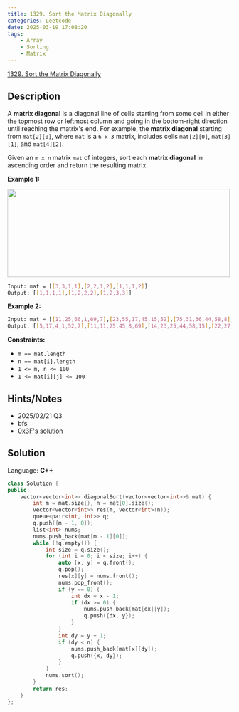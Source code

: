 ```yaml
---
title: 1329. Sort the Matrix Diagonally
categories: Leetcode
date: 2025-03-19 17:08:20
tags:
    - Array
    - Sorting
    - Matrix
---
```


[1329. Sort the Matrix Diagonally](https://leetcode.com/problems/sort-the-matrix-diagonally/description/?envType=company&envId=snapchat&favoriteSlug=snapchat-more-than-six-months)

## Description

A **matrix diagonal**  is a diagonal line of cells starting from some cell in either the topmost row or leftmost column and going in the bottom-right direction until reaching the matrix's end. For example, the **matrix diagonal**  starting from `mat[2][0]`, where `mat` is a `6 x 3` matrix, includes cells `mat[2][0]`, `mat[3][1]`, and `mat[4][2]`.

Given an `m x n` matrix `mat` of integers, sort each **matrix diagonal**  in ascending order and return the resulting matrix.

**Example 1:**

<img alt="" src="https://assets.leetcode.com/uploads/2020/01/21/1482_example_1_2.png" style="width: 500px; height: 198px;">

```bash
Input: mat = [[3,3,1,1],[2,2,1,2],[1,1,1,2]]
Output: [[1,1,1,1],[1,2,2,2],[1,2,3,3]]
```

**Example 2:**

```bash
Input: mat = [[11,25,66,1,69,7],[23,55,17,45,15,52],[75,31,36,44,58,8],[22,27,33,25,68,4],[84,28,14,11,5,50]]
Output: [[5,17,4,1,52,7],[11,11,25,45,8,69],[14,23,25,44,58,15],[22,27,31,36,50,66],[84,28,75,33,55,68]]
```

**Constraints:**

- `m == mat.length`
- `n == mat[i].length`
- `1 <= m, n <= 100`
- `1 <= mat[i][j] <= 100`

## Hints/Notes

- 2025/02/21 Q3
- bfs
- [0x3F's solution](https://leetcode.cn/problems/sort-the-matrix-diagonally/solutions/2760094/dui-jiao-xian-pai-xu-fu-yuan-di-pai-xu-p-uts8/?envType=company&envId=snapchat&favoriteSlug=snapchat-more-than-six-months)

## Solution

Language: **C++**

```C++
class Solution {
public:
    vector<vector<int>> diagonalSort(vector<vector<int>>& mat) {
        int m = mat.size(), n = mat[0].size();
        vector<vector<int>> res(m, vector<int>(n));
        queue<pair<int, int>> q;
        q.push({m - 1, 0});
        list<int> nums;
        nums.push_back(mat[m - 1][0]);
        while (!q.empty()) {
            int size = q.size();
            for (int i = 0; i < size; i++) {
                auto [x, y] = q.front();
                q.pop();
                res[x][y] = nums.front();
                nums.pop_front();
                if (y == 0) {
                    int dx = x - 1;
                    if (dx >= 0) {
                        nums.push_back(mat[dx][y]);
                        q.push({dx, y});
                    }
                }
                int dy = y + 1;
                if (dy < n) {
                    nums.push_back(mat[x][dy]);
                    q.push({x, dy});
                }
            }
            nums.sort();
        }
        return res;
    }
};
```
